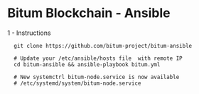 # Bitum Blockchain - Ansible

1 - Instructions

```
  git clone https://github.com/bitum-project/bitum-ansible
  
  # Update your /etc/ansible/hosts file  with remote IP
  cd bitum-ansible && ansible-playbook bitum.yml
   
  # New systemctrl bitum-node.service is now available
  # /etc/systemd/system/bitum-node.service
```
